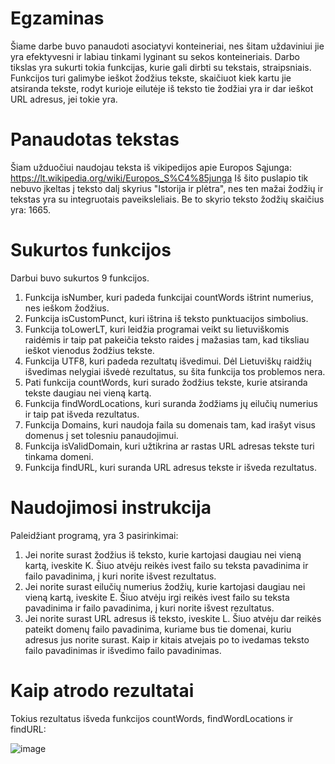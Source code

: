 # Egzaminas
Šiame darbe buvo panaudoti asociatyvi konteineriai, nes šitam uždaviniui
jie yra efektyvesni ir labiau tinkami lyginant su sekos konteineriais.
Darbo tikslas yra sukurti tokia funkcijas, kurie gali dirbti su tekstais,
straipsniais. Funkcijos turi galimybe ieškot žodžius tekste, skaičiuot
kiek kartu jie atsiranda tekste, rodyt kurioje eilutėje iš teksto tie
žodžiai yra ir dar ieškot URL adresus, jei tokie yra.

# Panaudotas tekstas
Šiam užduočiui naudojau teksta iš vikipedijos apie Europos Sąjunga:
https://lt.wikipedia.org/wiki/Europos_S%C4%85junga
Iš šito puslapio tik nebuvo įkeltas į teksto dalį skyrius "Istorija ir plėtra",
nes ten mažai žodžių ir tekstas yra su integruotais paveiksleliais.
Be to skyrio teksto žodžių skaičius yra: 1665.

# Sukurtos funkcijos
Darbui buvo sukurtos 9 funkcijos.
1. Funkcija isNumber, kuri padeda funkcijai countWords ištrint numerius,
nes ieškom žodžius.
2. Funkcija isCustomPunct, kuri ištrina iš teksto punktuacijos simbolius.
3. Funkcija toLowerLT, kuri leidžia programai veikt su lietuviškomis raidėmis
ir taip pat pakeičia teksto raides į mažasias tam, kad tiksliau ieškot vienodus
žodžius tekste.
4. Funkcija UTF8, kuri padeda rezultatų išvedimui. Dėl Lietuviškų raidžių
išvedimas nelygiai išvedė rezultatus, su šita funkcija tos problemos nera.
5. Pati funkcija countWords, kuri surado žodžius tekste, kurie atsiranda
tekste daugiau nei vieną kartą.
6. Funkcija findWordLocations, kuri suranda žodžiams jų eilučių numerius ir
taip pat išveda rezultatus.
7. Funkcija Domains, kuri naudoja faila su domenais tam, kad irašyt visus
domenus į set tolesniu panaudojimui.
8. Funkcija isValidDomain, kuri užtikrina ar rastas URL adresas tekste turi
tinkama domeni.
9. Funkcija findURL, kuri suranda URL adresus tekste ir išveda rezultatus.

# Naudojimosi instrukcija
Paleidžiant programą, yra 3 pasirinkimai:
1. Jei norite surast žodžius iš teksto, kurie kartojasi daugiau nei vieną kartą,
iveskite K. Šiuo atvėju reikės ivest failo su teksta pavadinima ir failo pavadinima,
į kuri norite išvest rezultatus.
2. Jei norite surast eilučių numerius žodžių, kurie kartojasi daugiau nei vieną kartą,
iveskite E. Šiuo atvėju irgi reikės ivest failo su teksta pavadinima ir failo pavadinima,
į kuri norite išvest rezultatus.
3. Jei norite surast URL adresus iš teksto, iveskite L. Šiuo atvėju dar reikės pateikt
domenų failo pavadinima, kuriame bus tie domenai, kuriu adresus jus norite surast. Kaip
ir kitais atvejais po to ivedamas teksto failo pavadinimas ir išvedimo failo pavadinimas.


# Kaip atrodo rezultatai
Tokius rezultatus išveda funkcijos countWords, findWordLocations ir findURL:

![image](https://github.com/RatmirSemionov/Egzaminas/assets/144428344/2f15f767-e457-4201-b8df-99d74ba2648a)
